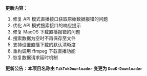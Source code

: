 **更新内容：**

1. 修复 API 模式直播接口获取原始数据报错的问题
2. 优化 API 模式搜索接口的响应提示
3. 修复 MacOS 下载直播报错的问题
4. 搜索数据为空时不再保存至文件
5. 支持设置直播下载的默认清晰度
6. 重构调用 ffmpeg 下载直播功能
7. 恢复数据请求延时机制

<p><strong>更新公告：本项目名称由 <code>TikTokDownloader</code> 变更为 <code>DouK-Downloader</code></strong></p>
